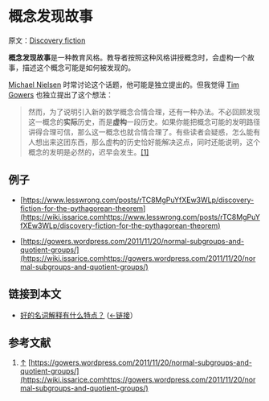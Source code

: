 # 概念发现故事

原文：[Discovery fiction](https://wiki.issarice.com/wiki/Discovery_fiction)

**概念发现故事**是一种教育风格。教导者按照这种风格讲授概念时，会虚构一个故事，描述这个概念可能是如何被发现的。

[Michael Nielsen](https://wiki.issarice.com/wiki/Michael_Nielsen) 时常讨论这个话题，他可能是独立提出的。但我觉得 [Tim Gowers](https://wiki.issarice.com/index.php?title=Tim_Gowers&action=edit&redlink=1) 也独立提出了这个想法：

> 然而，为了说明引入新的数学概念合情合理，还有一种办法。不必回顾发现这一概念的**实际**历史，而是**虚构**一段历史。如果你能把概念可能的发明路径讲得合理可信，那么这一概念也就合情合理了。有些读者会疑惑，怎么能有人想出来这团东西，那么虚构的历史恰好能解决这点，同时还能说明，这个概念的发明是必然的，迟早会发生。[[1]](https://wiki.issarice.com#cite_note-1)

> 

> 

## 例子

* [https://www.lesswrong.com/posts/rTC8MgPuYfXEw3WLp/discovery-fiction-for-the-pythagorean-theorem](https://wiki.issarice.comhttps://www.lesswrong.com/posts/rTC8MgPuYfXEw3WLp/discovery-fiction-for-the-pythagorean-theorem)

* [https://gowers.wordpress.com/2011/11/20/normal-subgroups-and-quotient-groups/](https://wiki.issarice.comhttps://gowers.wordpress.com/2011/11/20/normal-subgroups-and-quotient-groups/)

## 链接到本文

* [好的名词解释有什么特点？](https://wiki.issarice.com/wiki/What_makes_a_word_explanation_good%3F)  ([←链接](https://wiki.issarice.com/index.php?title=Special:WhatLinksHere&target=What+makes+a+word+explanation+good%3F)）

## 参考文献

1. [↑](https://wiki.issarice.com#cite_ref-1) [https://gowers.wordpress.com/2011/11/20/normal-subgroups-and-quotient-groups/](https://wiki.issarice.comhttps://gowers.wordpress.com/2011/11/20/normal-subgroups-and-quotient-groups/)